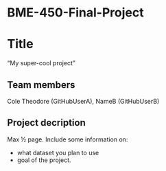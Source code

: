 # BME-450-Final-Project

# Title
“My super-cool project”
## Team members
Cole Theodore (GitHubUserA), NameB (GitHubUserB)
## Project decription
Max ½ page. Include some information on:
- what dataset you plan to use
- goal of the project. 

